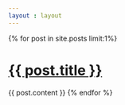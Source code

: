 ```yaml
---
layout : layout
---
```

{% for post in site.posts limit:1%}
<h1><a href="{{post.url}}">{{ post.title }}</a></h1>
{{ post.content }}
{% endfor %}
